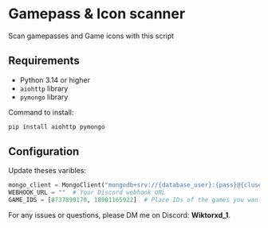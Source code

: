 
# Gamepass & Icon scanner

Scan gamepasses and Game icons with this script

## Requirements

- Python 3.14 or higher
- `aiohttp` library
- `pymongo` library

Command to install:

```bash
pip install aiohttp pymongo
```

## Configuration

Update theses varibles:

```python
mongo_client = MongoClient("mongodb+srv://{database_user}:{pass}@{cluser_name}.{host}/?retryWrites=true&w=majority&appName={cluser_name}")  # Your MongoDB connection string
WEBHOOK_URL = ""  # Your Discord webhook URL
GAME_IDS = [8737899170, 18901165922]  # Place IDs of the games you want to monitor
```





For any issues or questions, please DM me on Discord: **Wiktorxd_1**.
